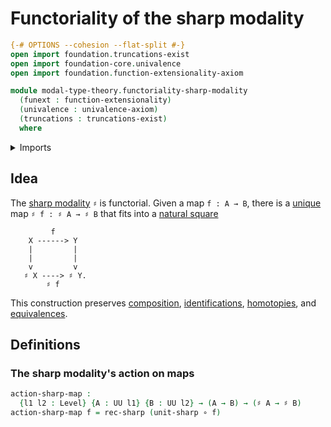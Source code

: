 # Functoriality of the sharp modality

```agda
{-# OPTIONS --cohesion --flat-split #-}
open import foundation.truncations-exist
open import foundation-core.univalence
open import foundation.function-extensionality-axiom

module modal-type-theory.functoriality-sharp-modality
  (funext : function-extensionality)
  (univalence : univalence-axiom)
  (truncations : truncations-exist)
  where
```

<details><summary>Imports</summary>

```agda
open import foundation.action-on-identifications-functions
open import foundation.dependent-pair-types
open import foundation.function-types funext
open import foundation.homotopies funext
open import foundation.identity-types funext
open import foundation.locally-small-types funext univalence truncations
open import foundation.universe-levels

open import modal-type-theory.sharp-modality funext univalence truncations

open import orthogonal-factorization-systems.locally-small-modal-operators funext univalence truncations
open import orthogonal-factorization-systems.modal-induction funext univalence truncations
open import orthogonal-factorization-systems.modal-subuniverse-induction funext univalence truncations
```

</details>

## Idea

The [sharp modality](modal-type-theory.sharp-modality.md) `♯` is functorial.
Given a map `f : A → B`, there is a
[unique](foundation-core.contractible-types.md) map `♯ f : ♯ A → ♯ B` that fits
into a [natural square](foundation-core.commuting-squares-of-maps.md)

```text
         f
    X ------> Y
    |         |
    |         |
    v         v
   ♯ X ----> ♯ Y.
        ♯ f
```

This construction preserves [composition](foundation-core.function-types.md),
[identifications](foundation-core.identity-types.md),
[homotopies](foundation-core.homotopies.md), and
[equivalences](foundation-core.equivalences.md).

## Definitions

### The sharp modality's action on maps

```agda
action-sharp-map :
  {l1 l2 : Level} {A : UU l1} {B : UU l2} → (A → B) → (♯ A → ♯ B)
action-sharp-map f = rec-sharp (unit-sharp ∘ f)
```
